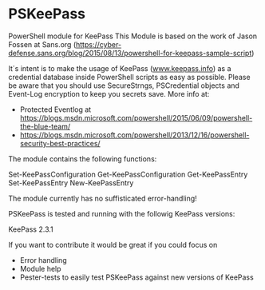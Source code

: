 ﻿# PSKeePass
PowerShell module for KeePass
This Module is based on the work of Jason Fossen at Sans.org (https://cyber-defense.sans.org/blog/2015/08/13/powershell-for-keepass-sample-script)

It´s intent is to make the usage of KeePass (www.keepass.info) as a credential database inside PowerShell scripts as easy
as possible. Please be aware that you should use SecureStrngs, PSCredential objects and Event-Log encryption to keep you secrets save.
More info at:
- Protected Eventlog at https://blogs.msdn.microsoft.com/powershell/2015/06/09/powershell-the-blue-team/
- https://blogs.msdn.microsoft.com/powershell/2013/12/16/powershell-security-best-practices/

The module contains the following functions:

Set-KeePassConfiguration
Get-KeePassConfiguration
Get-KeePassEntry
Set-KeePassEntry
New-KeePassEntry

The module currently has no suffisticated error-handling!

PSKeePass is tested and running with the followig KeePass versions:

KeePass 2.3.1



If you want to contribute it would be great if you could focus on
- Error handling
- Module help
- Pester-tests to easily test PSKeePass against new versions of KeePass 

